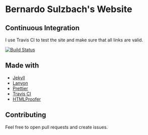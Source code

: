 # Bernardo Sulzbach's Website

## Continuous Integration

I use Travis CI to test the site and make sure that all links are valid.

[![Build Status](https://travis-ci.org/bernardosulzbach/bernardosulzbach.github.io.svg?branch=master)](https://travis-ci.org/bernardosulzbach/bernardosulzbach.github.io)

## Made with

+ [Jekyll](https://github.com/jekyll/jekyll)
+ [Lanyon](https://github.com/poole/lanyon)
+ [Prettier](https://prettier.io/)
+ [Travis CI](https://travis-ci.org/)
+ [HTMLProofer](https://github.com/gjtorikian/html-proofer)

## Contributing

Feel free to open pull requests and create issues.

